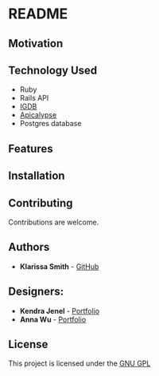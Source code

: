 # README

## Motivation




## Technology Used

- Ruby
- Rails API
- [IGDB](https://www.igdb.com/api)
- [Apicalypse](https://github.com/ComboStrikeHQ/ruby-apicalypse)
- Postgres database

## Features



## Installation



## Contributing

Contributions are welcome.

## Authors

* **Klarissa Smith** - [GitHub](https://github.com/klarissasmith)

## Designers:
* **Kendra Jenel** - [Portfolio](portfolioLink)
* **Anna Wu** - [Portfolio](portfolioLink)

## License

This project is licensed under the [GNU GPL](https://www.gnu.org/licenses/gpl-3.0.en.html)


